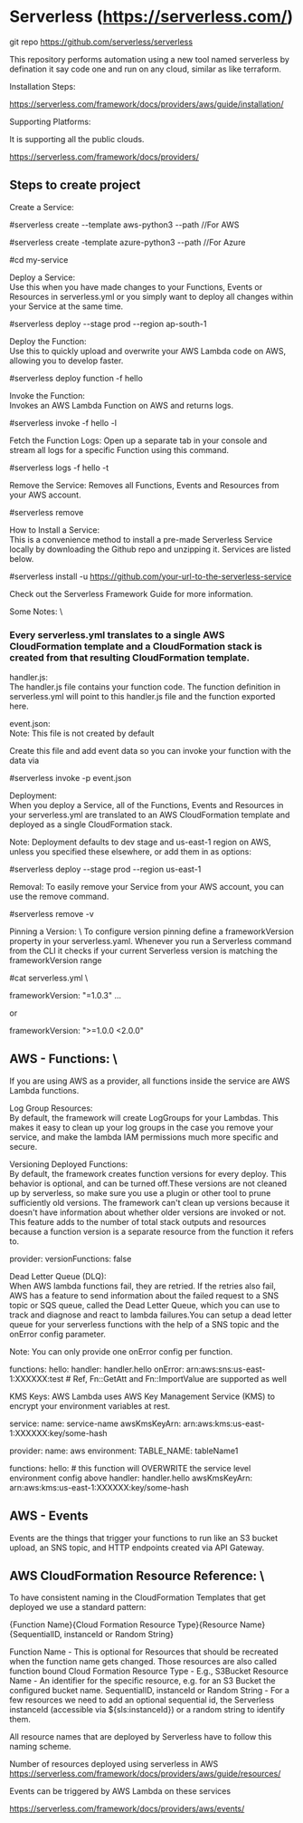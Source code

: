 # Serverless (https://serverless.com/)

git repo https://github.com/serverless/serverless

This repository performs automation using a new tool named serverless by defination it say code one and run on any cloud, similar as like terraform.

Installation Steps:

https://serverless.com/framework/docs/providers/aws/guide/installation/

Supporting Platforms:

It is supporting all the public clouds.

https://serverless.com/framework/docs/providers/

## Steps to create project

Create a Service:

#serverless create --template aws-python3 --path <my-service>   //For AWS

#serverless create -template azure-python3 --path <my-service>    //For Azure
  
#cd my-service

Deploy a Service: \
Use this when you have made changes to your Functions, Events or Resources in serverless.yml or you simply want to deploy all changes within your Service at the same time.

#serverless deploy --stage prod --region ap-south-1

Deploy the Function: \
Use this to quickly upload and overwrite your AWS Lambda code on AWS, allowing you to develop faster.

#serverless deploy function -f hello

Invoke the Function: \
Invokes an AWS Lambda Function on AWS and returns logs.

#serverless invoke -f hello -l

Fetch the Function Logs:
Open up a separate tab in your console and stream all logs for a specific Function using this command.

#serverless logs -f hello -t

Remove the Service: 
Removes all Functions, Events and Resources from your AWS account.

#serverless remove 

How to Install a Service: <br/>
This is a convenience method to install a pre-made Serverless Service locally by downloading the Github repo and unzipping it. Services are listed below.

#serverless install -u https://github.com/your-url-to-the-serverless-service

Check out the Serverless Framework Guide for more information.

Some Notes: \

### Every serverless.yml translates to a single AWS CloudFormation template and a CloudFormation stack is created from that resulting CloudFormation template.

handler.js: \
The handler.js file contains your function code. The function definition in serverless.yml will point to this handler.js file and the function exported here.

event.json: \
Note: This file is not created by default

Create this file and add event data so you can invoke your function with the data via 

#serverless invoke -p event.json

Deployment: \
When you deploy a Service, all of the Functions, Events and Resources in your serverless.yml are translated to an AWS CloudFormation template and deployed as a single CloudFormation stack.

Note: Deployment defaults to dev stage and us-east-1 region on AWS, unless you specified these elsewhere, or add them in as options:

#serverless deploy --stage prod --region us-east-1

Removal:
To easily remove your Service from your AWS account, you can use the remove command.

#serverless remove -v

Pinning a Version: \ 
To configure version pinning define a frameworkVersion property in your serverless.yaml. Whenever you run a Serverless command from the CLI it checks if your current Serverless version is matching the frameworkVersion range

#cat serverless.yml \

frameworkVersion: "=1.0.3" ...

or

frameworkVersion: ">=1.0.0 <2.0.0"

## AWS - Functions: \
If you are using AWS as a provider, all functions inside the service are AWS Lambda functions.

Log Group Resources: \
By default, the framework will create LogGroups for your Lambdas. This makes it easy to clean up your log groups in the case you remove your service, and make the lambda IAM permissions much more specific and secure.

Versioning Deployed Functions: \
By default, the framework creates function versions for every deploy. This behavior is optional, and can be turned off.These versions are not cleaned up by serverless, so make sure you use a plugin or other tool to prune sufficiently old versions. The framework can't clean up versions because it doesn't have information about whether older versions are invoked or not. This feature adds to the number of total stack outputs and resources because a function version is a separate resource from the function it refers to.

provider:
  versionFunctions: false
  
Dead Letter Queue (DLQ): \
When AWS lambda functions fail, they are retried. If the retries also fail, AWS has a feature to send information about the failed request to a SNS topic or SQS queue, called the Dead Letter Queue, which you can use to track and diagnose and react to lambda failures.You can setup a dead letter queue for your serverless functions with the help of a SNS topic and the onError config parameter.

Note: You can only provide one onError config per function.

functions:
  hello:
    handler: handler.hello
    onError: arn:aws:sns:us-east-1:XXXXXX:test # Ref, Fn::GetAtt and Fn::ImportValue are supported as well
    
KMS Keys:
AWS Lambda uses AWS Key Management Service (KMS) to encrypt your environment variables at rest.

service:
  name: service-name
  awsKmsKeyArn: arn:aws:kms:us-east-1:XXXXXX:key/some-hash

provider:
  name: aws
  environment:
    TABLE_NAME: tableName1

functions:
  hello: # this function will OVERWRITE the service level environment config above
    handler: handler.hello
    awsKmsKeyArn: arn:aws:kms:us-east-1:XXXXXX:key/some-hash
 
## AWS - Events
Events are the things that trigger your functions to run like an S3 bucket upload, an SNS topic, and HTTP endpoints created via API Gateway.

## AWS CloudFormation Resource Reference: \
To have consistent naming in the CloudFormation Templates that get deployed we use a standard pattern:

{Function Name}{Cloud Formation Resource Type}{Resource Name}{SequentialID, instanceId or Random String}

Function Name - This is optional for Resources that should be recreated when the function name gets changed. Those resources are also called function bound
Cloud Formation Resource Type - E.g., S3Bucket
Resource Name - An identifier for the specific resource, e.g. for an S3 Bucket the configured bucket name.
SequentialID, instanceId or Random String - For a few resources we need to add an optional sequential id, the Serverless instanceId (accessible via ${sls:instanceId}) or a random string to identify them.

All resource names that are deployed by Serverless have to follow this naming scheme. 

Number of resources deployed using serverless in AWS
https://serverless.com/framework/docs/providers/aws/guide/resources/

Events can be triggered by AWS Lambda on these services

https://serverless.com/framework/docs/providers/aws/events/




  






